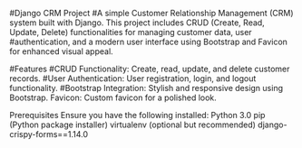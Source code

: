 #Django CRM Project
#A simple Customer Relationship Management (CRM) system built with Django. This project includes CRUD (Create, Read, Update, Delete) functionalities for managing customer data, user #authentication, and a modern user interface using Bootstrap and Favicon for enhanced visual appeal.

#Features
#CRUD Functionality: Create, read, update, and delete customer records.
#User Authentication: User registration, login, and logout functionality.
#Bootstrap Integration: Stylish and responsive design using Bootstrap.
Favicon: Custom favicon for a polished look.

Prerequisites
Ensure you have the following installed:
Python 3.0
pip (Python package installer)
virtualenv (optional but recommended)
django-crispy-forms==1.14.0
